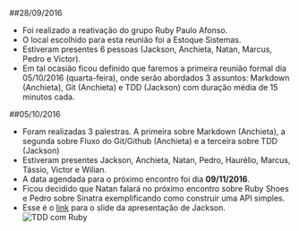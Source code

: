 ##28/09/2016

+ Foi realizado a reativação do grupo Ruby Paulo Afonso.
+ O local escolhido para esta reunião foi a Estoque Sistemas.
+ Estiveram presentes 6 pessoas (Jackson, Anchieta, Natan, Marcus, Pedro e Victor).
+ Em tal ocasião ficou definido que faremos a primeira reunião formal dia 05/10/2016 (quarta-feira), onde serão abordados 3 assuntos: Markdown (Anchieta), Git (Anchieta) e TDD (Jackson) com duração média de 15 minutos cada.

##05/10/2016

+ Foram realizadas 3 palestras. A primeira sobre Markdown (Anchieta), a segunda sobre Fluxo do Git/Github (Anchieta) e a terceira sobre TDD (Jackson)
+ Estiveram presentes Jackson, Anchieta, Natan, Pedro, Haurélio, Marcus, Tássio, Victor e Wilian.
+ A data agendada para o próximo encontro foi dia **09/11/2016**.
+ Ficou decidido que Natan falará no próximo encontro sobre Ruby Shoes e Pedro sobre Sinatra exemplificando como construir uma API simples.
+ Esse é o [link](https://speakerdeck.com/jackson_pires/20-minutos-insanos-de-tdd-e-ruby) para o slide da apresentação de Jackson.
![TDD com Ruby](http://i.imgur.com/fhEQQUf.png)
